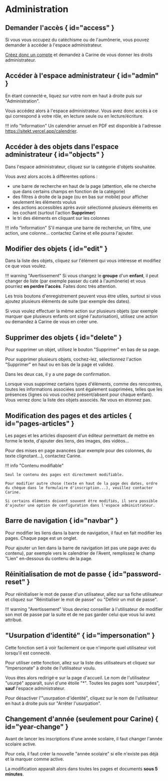 # Administration

## Demander l'accès { id="access" }

Si vous vous occupez du catéchisme ou de l'aumônerie, vous pouvez demander à accéder à l'espace administrateur.

[Créez donc un compte](accounts.md#signup) et demandez à Carine de vous donner les droits administrateur.

## Accéder à l'espace administrateur { id="admin" }

En étant connecté·e, liquez sur votre nom en haut à droite puis sur "Administration".

Vous accédez alors à l'espace administrateur.
Vous avez donc accès à ce qui correspond à votre rôle, en lecture seule ou en lecture/écriture.

!!! info "Information"
    Un calendrier annuel en PDF est disponible à l'adresse <https://sitekt.vercel.app/calendrier>.

## Accéder à des objets dans l'espace administrateur { id="objects" }

Dans l'espace administrateur, cliquez sur la catégorie d'objets souhaitée.

Vous avez alors accès à différentes options :

* une barre de recherche en haut de la page (attention, elle ne cherche que dans certains champs en fonction de la catégorie)
* des filtres à droite de la page (ou en bas sur mobile) pour afficher seulement les éléments voulus
* des actions accessibles après avoir sélectionné plusieurs éléments en les cochant (surtout l'action **Supprimer**)
* le tri des éléments en cliquant sur les colonnes

!!! info "Information"
    S'il manque une barre de recherche, un filtre, une action, une colonne... contactez Carine et elle pourra l'ajouter.

## Modifier des objets { id="edit" }

Dans la liste des objets, cliquez sur l'élément qui vous intéresse et modifiez ce que vous voulez.

!!! warning "Avertissement"
    Si vous changez le **groupe** d'un **enfant**, il peut changer de liste (par exemple passer du caté à l'aumônerie) et vous pourriez **en perdre l'accès**. Faites donc très attention.

Les trois boutons d'enregistrement peuvent vous être utiles, surtout si vous ajoutez plusieurs éléments de suite (par exemple des dates).

Si vous voulez effectuer la même action sur plusieurs objets (par exemple marquer que plusieurs enfants ont signé l'autorisation), utilisez une action ou demandez à Carine de vous en créer une.

## Supprimer des objets { id="delete" }

Pour supprimer un objet, utilisez le bouton "Supprimer" en bas de sa page.

Pour supprimer plusieurs objets, cochez-lez, sélectionnez l'action "Supprimer" en haut ou en bas de la page et validez.

Dans les deux cas, il y a une page de confirmation.

Lorsque vous supprimez certains types d'éléments, comme des rencontres, toutes les informations associées sont également supprimées, telles que les présences (lignes où vous cochez présent/absent pour chaque enfant).
Vous verrez donc la liste des objets associés. Ne vous en étonnez pas.

## Modification des pages et des articles { id="pages-articles" }

Les pages et les articles disposent d'un éditeur permettant de mettre en forme le texte, d'ajouter des liens, des images, des vidéos...

Pour des mises en page avancées (par exemple pour des colonnes, du texte clignotant...), contactez Carine.

!!! info "Contenu modifiable"

    Seul le contenu des pages est directement modifiable.

    Pour modifier autre chose (texte en haut de la page des dates, ordre du chèque dans le formulaire d'inscription...), veuillez contacter Carine.

    Si certains éléments doivent souvent être modifiés, il sera possible d'ajouter une option de configuration dans l'espace administrateur.

## Barre de navigation { id="navbar" }

Pour modifier les liens dans la barre de navigation, il faut en fait modifier les pages. Chaque page est un onglet.

Pour ajouter un lien dans la barre de navigation (et pas une page avec du contenu), par exemple vers le calendrier de l'Avent, remplissez le champ "Lien" en-dessous du contenu de la page.

## Réinitialisation de mot de passe { id="password-reset" }

Pour réinitialiser le mot de passe d'un utilisateur, allez sur sa fiche utilisateur et cliquez sur "Réinitialiser le mot de passe" ou "Définir un mot de passe".

!!! warning "Avertissement"
    Vous devriez conseiller à l'utilisateur de modifier son mot de passe par la suite et de ne pas garder celui que vous lui avez attribué.

## "Usurpation d'identité" { id="impersonation" }

Cette fonction sert à voir facilement ce que n'importe quel utilisateur voit lorsqu'il est connecté.

Pour utiliser cette fonction, allez sur la liste des utilisateurs et cliquez sur "Impersonate" à droite de l'utilisateur voulu.

Vous êtes alors redirigé·e sur la page d'accueil. Le nom de l'utilisateur "usurpé" apparaît, suivi d'une étoile "\*". Toutes les pages sont "usurpées", **sauf** l'espace administrateur.

Pour désactiver l'"usurpation d'identité", cliquez sur le nom de l'utilisateur en haut à droite puis sur "Arrêter l'usurpation".

## Changement d'année (seulement pour Carine) { id="year-change" }

Avant de lancer les inscriptions d'une année scolaire, il faut changer l'année scolaire active.

Pour cela, il faut créer la nouvelle "année scolaire" si elle n'existe pas déjà et la marquer comme active.

La modification apparaît alors dans toutes les pages et documents **sous 5 minutes**.
